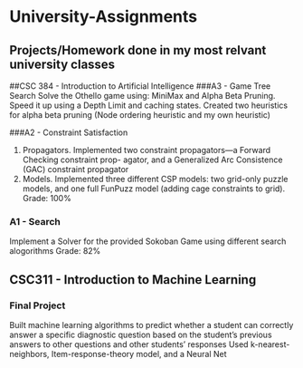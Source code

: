 # University-Assignments
## Projects/Homework done in my most relvant university classes 

##CSC 384 - Introduction to Artificial Intelligence 
###A3 - Game Tree Search
Solve the Othello game using: MiniMax and Alpha Beta Pruning. Speed it up using a Depth Limit and caching states. Created two heuristics for alpha beta pruning (Node ordering heuristic and my own heuristic)

###A2 - Constraint Satisfaction
1. Propagators. Implemented two constraint propagators—a Forward Checking constraint prop- agator, and a Generalized Arc Consistence (GAC) constraint propagator
2. Models. Implemented three different CSP models: two grid-only puzzle models, and one full FunPuzz model (adding cage constraints to grid).
Grade: 100%

### A1 - Search
Implement a Solver for the provided Sokoban Game using different search alogorithms 
Grade: 82%



## CSC311 - Introduction to Machine Learning 
###  Final Project
Built machine learning algorithms to predict whether a student can correctly answer a specific diagnostic question based on the student’s previous answers to other questions and other students’ responses
Used k-nearest-neighbors, Item-response-theory model, and a Neural Net

